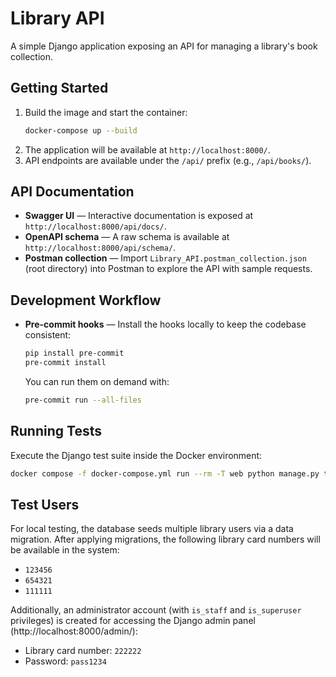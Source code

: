 # Library API

A simple Django application exposing an API for managing a library's book collection.

## Getting Started

1. Build the image and start the container:
   ```bash
   docker-compose up --build
   ```
2. The application will be available at `http://localhost:8000/`.
3. API endpoints are available under the `/api/` prefix (e.g., `/api/books/`).

## API Documentation

- **Swagger UI** — Interactive documentation is exposed at `http://localhost:8000/api/docs/`.
- **OpenAPI schema** — A raw schema is available at `http://localhost:8000/api/schema/`.
- **Postman collection** — Import `Library_API.postman_collection.json` (root directory) into Postman to explore the API with sample requests.

## Development Workflow

- **Pre-commit hooks** — Install the hooks locally to keep the codebase consistent:
  ```bash
  pip install pre-commit
  pre-commit install
  ```
  You can run them on demand with:
  ```bash
  pre-commit run --all-files
  ```

## Running Tests

Execute the Django test suite inside the Docker environment:

```bash
docker compose -f docker-compose.yml run --rm -T web python manage.py test --settings=library_project.settings
```

## Test Users

For local testing, the database seeds multiple library users via a data migration. After applying migrations, the following library card numbers will be available in the system:

- `123456`
- `654321`
- `111111`

Additionally, an administrator account (with `is_staff` and `is_superuser` privileges) is created for accessing the Django admin panel (http://localhost:8000/admin/):

- Library card number: `222222`
- Password: `pass1234`
